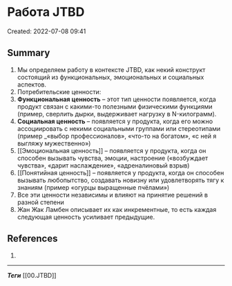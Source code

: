 # Работа JTBD
Created: 2022-07-08 09:41

## Summary
1. Мы определяем работу в контексте JTBD, как некий конструкт состоящий из функциональных, эмоциональных и социальных аспектов.
2. Потребительские ценности: 
3. **Функциональная ценность** – этот тип ценности появляется, когда продукт связан с какими-то полезными физическими функциями (пример, сверлить дырки, выдерживает нагрузку в N-килограмм). 
4. **Социальная ценность** – появляется у продукта, когда его можно ассоциировать с некими социальными группами или стереотипами (пример _«выбор профессионалов», «что-то на богатом», «с ней я выгляжу мужественно»)
5. [[Эмоциональная ценность]] – появляется у продукта, когда он способен вызывать чувства, эмоции, настроение («возбуждает чувства», «дарит наслаждение», «адреналиновый взрыв) 
6. [[Понятийная ценность]] – появляется у продукта, когда он способен вызывать любопытство, создавать новизну или удовлетворять тягу к знаниям (пример «огурцы выращенные пчёлами»)
7. Все эти ценности независимы и влияют на принятие решений в разной степени
8. Жан Жак Ламбен описывает их как инкрементные, то есть каждая следующая ценность усиливает предыдущие.
## References
1. 



_______________________________________________________

***Теги*** [[00.JTBD]] 